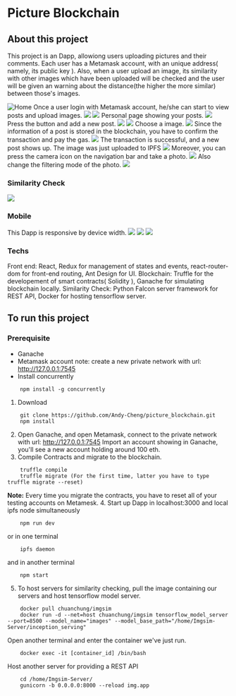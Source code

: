 # Picture Blockchain
## About this project
This project is an Dapp, allowiong users uploading pictures and their comments. Each user has a Metamask account, with an unique address( namely, its public key ). Also, when a user upload an image, its similarity with other images which have been uploaded will be checked and the user will be given an warning about the distance(the higher the more similar) between those's images.

![](./pics/home1.png "Home")
Once a user login with Metamask account, he/she can start to view posts and upload images.
![](./pics/home2.png)
![](./pics/content.png)
Personal page showing your posts.
![](./pics/upload1.png)
Press the button and add a new post.
![](./pics/upload2.png)
![](./pics/upload3.png)
Choose a image.
![](./pics/upload4.png)
Since the information of a post is stored in the blockchain, you have to confirm the transaction and pay the gas.
![](./pics/upload5.png)
The transaction is successful, and a new post shows up. The image was just uploaded to IPFS
![](./pics/upload6.png)
Moreover, you can press the camera icon on the navigation bar and take a photo.
![](./pics/camera1.png)
Also change the filtering mode of the photo.
![](./pics/camera2.png)

### Similarity Check
![](./pics/similarity.png)

### Mobile
This Dapp is responsive by device width.
![](./pics/mobile1.png)
![](./pics/mobile2.png)
![](./pics/mobile3.png)

### Techs
Front end: React, Redux for management of states and events, react-router-dom for front-end routing, Ant Design for UI.
Blockchain: Truffle for the developement of smart contracts( Solidity ), Ganache for simulating blockchain locally.
Similarity Check: Python Falcon server framework for REST API, Docker for hosting tensorflow server.

## To run this project
### Prerequisite
- Ganache
- Metamask account
note: create a new private network with url: http://127.0.0.1:7545
- Install concurrently 
```
    npm install -g concurrently 
```

1. Download
```
    git clone https://github.com/Andy-Cheng/picture_blockchain.git
    npm install
```
2. Open Ganache, and open Metamask, connect to the private network with url: http://127.0.0.1:7545 Import an account showing in Ganache, you'll see a new account holding around 100 eth.
3. Compile Contracts and migrate to the blockchain.
``` 
    truffle compile 
    truffle migrate (For the first time, latter you have to type truffle migrate --reset)
```
**Note:** Every time you migrate the contracts, you have to reset all of your testing accounts on Metamesk.
4. Start up Dapp in localhost:3000 and local ipfs node simultaneously
```
    npm run dev 
```
or in one terminal
```
    ipfs daemon
```
and in another terminal
```
    npm start
```
5. To host servers for similarity checking, pull the image containing our servers and host tensorflow model server.
```
    docker pull chuanchung/imgsim
    docker run -d --net=host chuanchung/imgsim tensorflow_model_server --port=8500 --model_name="images" --model_base_path="/home/Imgsim-Server/inception_serving" 
```
Open another terminal and enter the container we've just run.
```
    docker exec -it [container_id] /bin/bash
``` 
Host another server for providing a REST API
```
    cd /home/Imgsim-Server/
    gunicorn -b 0.0.0.0:8000 --reload img.app
```
